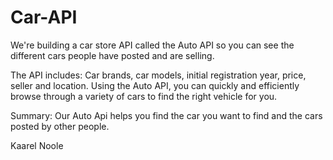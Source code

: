 # Car-API

We're building a car store API called the Auto API so you can see the different cars people have posted and are selling.

The API includes: Car brands, car models, initial registration year, price, seller and location. Using the Auto API, you can quickly and efficiently browse through a variety of cars to find the right vehicle for you.

Summary:
Our Auto Api helps you find the car you want to find and the cars posted by other people.


Kaarel Noole